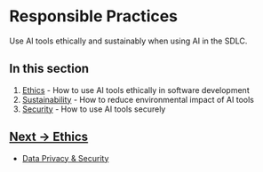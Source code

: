 # Responsible Practices

Use AI tools ethically and sustainably when using AI in the SDLC.

## In this section

1. [Ethics](ethics.md) - How to use AI tools ethically in software development
2. [Sustainability](sustainability.md) - How to reduce environmental impact of AI tools
3. [Security](security.md) - How to use AI tools securely

## [Next -> Ethics](ethics.md) 
- [Data Privacy & Security](data-privacy-security.md)
